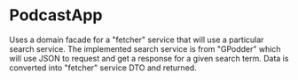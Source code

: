 # PodcastApp
Uses a domain facade for a "fetcher" service that will use a particular search service.
The implemented search service is from "GPodder" which will use JSON to request and get a response for a given search term. Data is converted into "fetcher" service DTO and returned.
